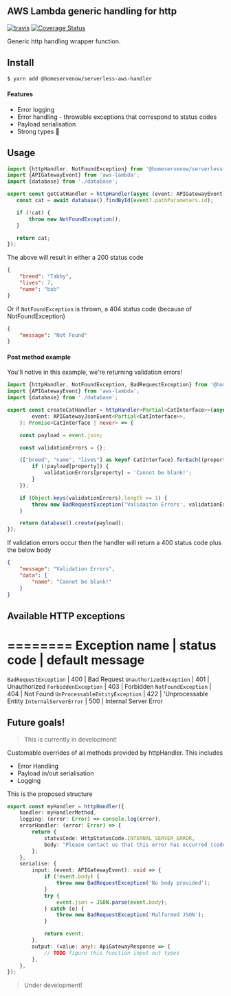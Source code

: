 ## AWS Lambda generic handling for http

<a href="https://travis-ci.org/github/Homeservenow/severless-http-handler"><img src="https://api.travis-ci.org/Homeservenow/severless-http-handler.svg?branch=master" alt="travis"/></a>
<a href='https://coveralls.io/github/Homeservenow/severless-http-handler?branch=master'><img src='https://coveralls.io/repos/github/Homeservenow/severless-http-handler/badge.svg?branch=master' alt='Coverage Status' /></a>

Generic http handling wrapper function. 

## Install 

```bash
$ yarn add @homeservenow/serverless-aws-handler
```

#### Features
 - Error logging
 - Error handling - throwable exceptions that correspond to status codes
 - Payload serialisation
 - Strong types :muscle:
 
 ## Usage

 ```typescript
import {httpHandler, NotFoundException} from '@homeservenow/serverless-aws-handler';
import {APIGatewayEvent} from 'aws-lambda';
import {database} from './database';

export const getCatHandler = httpHandler(async (event: APIGatewayEvent): Promise<CatInterface | never> => {
    const cat = await database().findById(event?.pathParameters.id);

    if (!cat) {
        throw new NotFoundException();
    }

    return cat;
});
 ```

 The above will result in either a 200 status code
 ```JSON
 {
     "breed": "Tabby",
     "lives": 7,
     "name": "bob"
 }
```

Or if `NotFoundException` is thrown, a 404 status code (because of NotFoundException)

```JSON
{
    "message": "Not Found"
}
```

#### Post method example

You'll notive in this example, we're returning validation errors!

```typescript
import {httpHandler, NotFoundException, BadRequestException} from '@homeservenow/serverless-aws-handler';
import {APIGatewayEvent} from 'aws-lambda';
import {database} from './database';

export const createCatHandler = httpHandler<Partial<CatInterface>>(async (
        event: APIGatewayJsonEvent<Partial<CatInterface>>,
    ): Promise<CatInterface | never> => {

    const payload = event.json;

    const validationErrors = {};

    (["breed", "name", "lives"] as keyof CatInterface).forEach((property) => {
        if (!payload[property]) {
            validationErrors[property] = 'Cannot be blank!';
        }
    });

    if (Object.keys(validationErrors).length >= 1) {
        throw new BadRequestException('Validaiton Errors', validationErrors);
    }

    return database().create(payload);
});
```
If validation errors occur then the handler will return a 400 status code plus the below body

```JSON
{
    "message": "Validation Errors",
    "data": {
        "name": "Cannot be blank!"
    }
}
```

## Available HTTP exceptions

========
Exception name | status code | default message
========
`BadRequestException` | 400 | Bad Request
`UnauthorizedException` | 401 | Unauthorized
`ForbiddenException` | 403 | Forbidden
`NotFoundException` | 404 | Not Found
`UnProcessableEntityException` | 422 | 'Unprocessable Entity
`InternalServerError` | 500 | Internal Server Error

## Future goals! 

> This is currently in development! 

Customable overrides of all methods provided by httpHandler. This includes 

- Error Handling
- Payload in/out serialisation
- Logging

This is the proposed structure

```typescript
export const myHandler = httpHandler({
    handler: myHandlerMethod,
    logging: (error: Error) => console.log(error),
    errorHandler: (error: Error) => {
        return {
            statusCode: HttpStatusCode.INTERNAL_SERVER_ERROR,
            body: "Please contact us that this error has occurred (code: 345)",
        };
    },
    serialise: {
        input: (event: APIGatewayEvent): void => {
            if (!event.body) {
                throw new BadRequestException('No body provided');
            }
            try {
                event.json = JSON.parse(event.body);
            } catch (e) {
                throw new BadRequestException('Malformed JSON');
            }

            return event;
        },
        output: (value: any): ApiGatewayResponse => {
            // TODO figure this function input out types
        },
    },
});
```
> Under development!
